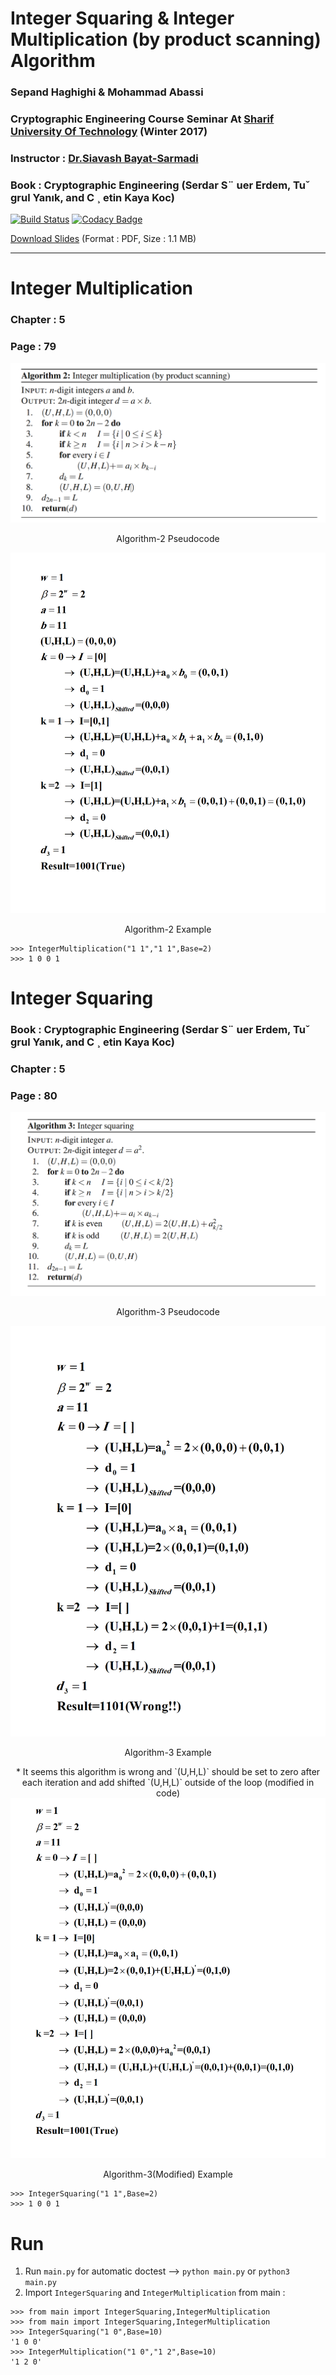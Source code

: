 # Integer Squaring & Integer Multiplication (by product scanning) Algorithm #

### Sepand Haghighi & Mohammad Abassi

### Cryptographic Engineering Course Seminar At [Sharif University Of Technology](http://www.sharif.ir/ "Sharif University Of Technology") (Winter 2017)
### Instructor : [Dr.Siavash Bayat-Sarmadi](http://sharif.edu/~sbayat/ "http://sharif.edu/~sbayat/")
### Book : Cryptographic Engineering (Serdar S¨ uer Erdem, Tuˇ grul Yanık, and C ¸ etin Kaya Koc)	 
[![Build Status](https://travis-ci.org/sepandhaghighi/Integer-Squaring.svg?branch=master)](https://travis-ci.org/sepandhaghighi/Integer-Squaring)
[![Codacy Badge](https://api.codacy.com/project/badge/Grade/0f5fc6d4f3e84a06b004a716dc1ece6e)](https://www.codacy.com/app/sepand-haghighi/Integer-Squaring?utm_source=github.com&amp;utm_medium=referral&amp;utm_content=sepandhaghighi/Integer-Squaring&amp;utm_campaign=Badge_Grade)

[Download Slides](files/Slides.pdf "Slides") (Format : PDF, Size : 1.1 MB)

----------
# Integer Multiplication
							
### Chapter : 5					
				
### Page : 79				


<div align="center">

<img src="files/algorithm2.png">
<p>Algorithm-2 Pseudocode</p>
<img src="files/example3.png">
<p>Algorithm-2 Example</p>

</div> 

```
>>> IntegerMultiplication("1 1","1 1",Base=2)
>>> 1 0 0 1 
```




# Integer Squaring
### Book : Cryptographic Engineering (Serdar S¨ uer Erdem, Tuˇ grul Yanık, and C ¸ etin Kaya Koc)				
				
### Chapter : 5					
				
### Page : 80				


<div align="center">

<img src="files/algorithm3.png">
<p>Algorithm-3 Pseudocode</p>
<img src="files/example1.png">
<p>Algorithm-3 Example</p>
* It seems this algorithm is wrong and `(U,H,L)` should be set to zero after each iteration and add shifted `(U,H,L)` outside of the loop (modified in code)
<img src="files/example2.png">
<p>Algorithm-3(Modified) Example</p>


</div> 

```
>>> IntegerSquaring("1 1",Base=2)
>>> 1 0 0 1 
```

# Run

1. Run `main.py` for automatic doctest --> `python main.py` or `python3 main.py`
2. Import `IntegerSquaring` and `IntegerMultiplication` from main :
```
>>> from main import IntegerSquaring,IntegerMultiplication
>>> from main import IntegerSquaring,IntegerMultiplication
>>> IntegerSquaring("1 0",Base=10)
'1 0 0'
>>> IntegerMultiplication("1 0","1 2",Base=10)
'1 2 0'
```